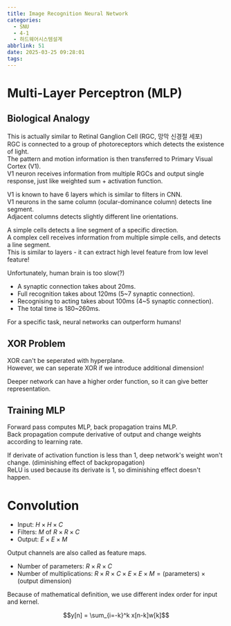 ```yaml
---
title: Image Recognition Neural Network
categories:
  - SNU
  - 4-1
  - 하드웨어시스템설계
abbrlink: 51
date: 2025-03-25 09:28:01
tags:
---
```


# Multi-Layer Perceptron (MLP)

## Biological Analogy

This is actually similar to Retinal Ganglion Cell (RGC, 망막 신경절 세포)  
RGC is connected to a group of photoreceptors which detects the existence of light.  
The pattern and motion information is then transferred to Primary Visual Cortex (V1).  
V1 neuron receives information from multiple RGCs and output single response, just like weighted sum + activation function.

V1 is known to have 6 layers which is similar to filters in CNN.  
V1 neurons in the same column (ocular-dominance column) detects line segment.  
Adjacent columns detects slightly different line orientations.

A simple cells detects a line segment of a specific direction.  
A complex cell receives information from multiple simple cells, and detects a line segment.  
This is similar to layers - it can extract high level feature from low level feature!

Unfortunately, human brain is too slow(?)  

- A synaptic connection takes about 20ms.
- Full recognition takes about 120ms (5~7 synaptic connection).
- Recognising to acting takes about 100ms (4~5 synaptic connection).  
- The total time is 180~260ms.

For a specific task, neural networks can outperform humans!

## XOR Problem

XOR can't be seperated with hyperplane.  
However, we can seperate XOR if we introduce additional dimension!

Deeper network can have a higher order function, so it can give better representation.

## Training MLP

Forward pass computes MLP, back propagation trains MLP.  
Back propagation compute derivative of output and change weights according to learning rate.

If derivate of activation function is less than 1, deep network's weight won't change. (diminishing effect of backpropagation)  
ReLU is used because its derivate is 1, so diminishing effect doesn't happen.

# Convolution

- Input: $H \times H \times C$
- Filters: $M$ of $R \times R \times C$
- Output: $E \times E \times M$

Output channels are also called as feature maps.

- Number of parameters: $R \times R \times C$
- Number of multiplications: $R \times R \times C \times E \times E \times M = \text{(parameters)} \times \text{(output dimension)}$

Because of mathematical definition, we use different index order for input and kernel.

$$y[n] = \sum_{i=-k}^k x[n-k]w[k]$$
